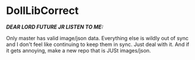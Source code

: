 # DollLibCorrect

***DEAR LORD FUTURE JR LISTEN TO ME:***

Only master has valid image/json data. Everything else is wildly out of sync and I don't feel like continuing to keep them in sync. Just deal with it. And if it gets annoying, make a new repo that is JUSt images/json. 
